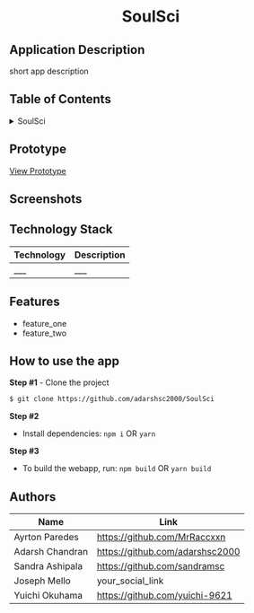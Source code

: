<!-- Designed for ETHGlobal hackathon 02.2023-->
  <h1 align="center">SoulSci</h1>

## Application Description

short app description

## Table of Contents

<details>
<summary>SoulSci</summary>

- [Application Description](#application-description)
- [Table of Contents](#table-of-contents)
- [Prototype](#prototype)
- [Screenshots](#screenshots)
- [Figma Wireframe](#figma-wireframe)
- [Technology Stack](#technology-stack)
- [Features](#features)
- [How to use the app](#how-to-use-the-app)
- [Authors](#authors)
- [License](#license)

</details>

## Prototype

[View Prototype]()

## Screenshots


## Technology Stack

| Technology                                                    | Description                                                          |
| ------------------------------------------------------------- | -------------------------------------------------------------------- |
| ___    | ___|                                         |


## Features

- feature_one
- feature_two

## How to use the app

**Step #1** - Clone the project

```bash
$ git clone https://github.com/adarshsc2000/SoulSci
```

**Step #2**

- Install dependencies: `npm i` OR `yarn`

**Step #3**

- To build the webapp, run: `npm build` OR `yarn build`



## Authors

| Name            | Link                                   |
| --------------- | -------------------------------------- |
| Ayrton Paredes | https://github.com/MrRaccxxn |
| Adarsh Chandran | https://github.com/adarshsc2000 |
| Sandra Ashipala | https://github.com/sandramsc |
| Joseph Mello | your_social_link |
| Yuichi Okuhama |  https://github.com/yuichi-9621 |

